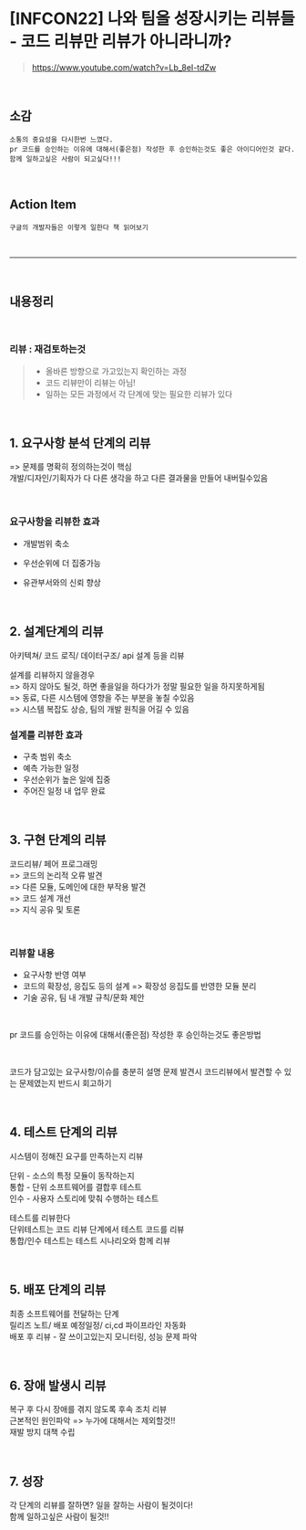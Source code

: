 # [INFCON22] 나와 팀을 성장시키는 리뷰들 - 코드 리뷰만 리뷰가 아니라니까?

> https://www.youtube.com/watch?v=Lb_8eI-tdZw

<br>

## 소감

```
소통의 중요성을 다시한번 느꼈다.
pr 코드를 승인하는 이유에 대해서(좋은점) 작성한 후 승인하는것도 좋은 아이디어인것 같다.
함께 일하고싶은 사람이 되고싶다!!!
```

<br>

## Action Item

```
구글의 개발자들은 이렇게 일한다 책 읽어보기
```

<br>

---

<br>

## 내용정리

<br>

### 리뷰 : 재검토하는것

> - 올바른 방향으로 가고있는지 확인하는 과정<br>
> - 코드 리뷰만이 리뷰는 아님!<br>
> - 일하는 모든 과정에서 각 단계에 맞는 필요한 리뷰가 있다

<br>

## 1. 요구사항 분석 단계의 리뷰<br>

=> 문제를 명확히 정의하는것이 핵심<br>
개발/디자인/기획자가 다 다른 생각을 하고 다른 결과물을 만들어 내버릴수있음<br>

<br>

### 요구사항을 리뷰한 효과<br>

- 개발범위 축소
- 우선순위에 더 집중가능
- 유관부서와의 신뢰 향상

  <br>

## 2. 설계단계의 리뷰<br>

아키텍쳐/ 코드 로직/ 데이터구조/ api 설계 등을 리뷰

설계를 리뷰하지 않을경우<br>
=> 하지 않아도 될것, 하면 좋을일을 하다가가 정말 필요한 일을 하지못하게됨<br>
=> 동료, 다른 시스템에 영향을 주는 부분을 놓칠 수있음<br>
=> 시스템 복잡도 상승, 팀의 개발 원칙을 어길 수 있음<br>

### 설계를 리뷰한 효과<br>

- 구축 범위 축소
- 예측 가능한 일정
- 우선순위가 높은 일에 집중
- 주어진 일정 내 업무 완료

<br>

## 3. 구현 단계의 리뷰<br>

코드리뷰/ 페어 프로그래밍<br>
=> 코드의 논리적 오류 발견<br>
=> 다른 모듈, 도메인에 대한 부작용 발견<br>
=> 코드 설계 개선<br>
=> 지식 공유 및 토론<br>

<br>

### 리뷰할 내용

- 요구사항 반영 여부
- 코드의 확장성, 응집도 등의 설계 => 확장성 응집도를 반영한 모듈 분리
- 기술 공유, 팀 내 개발 규칙/문화 제안

<br>

pr 코드를 승인하는 이유에 대해서(좋은점) 작성한 후 승인하는것도 좋은방법

<br>

코드가 담고있는 요구사항/이슈를 충분히 설명
문제 발견시 코드리뷰에서 발견할 수 있는 문제였는지 반드시 회고하기

<br>

## 4. 테스트 단계의 리뷰<br>

시스템이 정해진 요구를 만족하는지 리뷰

단위 - 소스의 특정 모듈이 동작하는지<br>
통합 - 단위 소프트웨어를 결합후 테스트<br>
인수 - 사용자 스토리에 맞춰 수행하는 테스트<br>

테스트를 리뷰한다<br>
단위테스트는 코드 리뷰 단계에서 테스트 코드를 리뷰<br>
통합/인수 테스트는 테스트 시나리오와 함께 리뷰<br>

<br>

## 5. 배포 단계의 리뷰<br>

최종 소프트웨어를 전달하는 단계<br>
릴리즈 노트/ 배포 예정일정/ ci,cd 파이프라인 자동화<br>
배포 후 리뷰 - 잘 쓰이고있는지 모니터링, 성능 문제 파악<br>

<br>

## 6. 장애 발생시 리뷰<br>

복구 후 다시 장애를 겪지 않도록 후속 조치 리뷰<br>
근본적인 원인파악 => 누가에 대해서는 제외할것!!<br>
재발 방지 대책 수립<br>

<br>

## 7. 성장<br>

각 단계의 리뷰를 잘하면? 일을 잘하는 사람이 될것이다!<br>
함께 일하고싶은 사람이 될것!!
